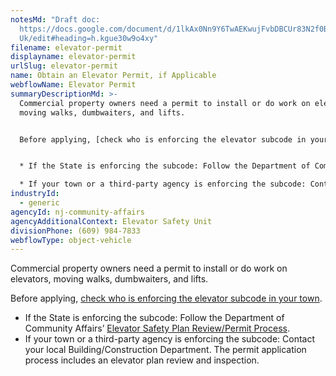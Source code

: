 ```yaml
---
notesMd: "Draft doc:
  https://docs.google.com/document/d/1lkAx0Nn9Y6TwAEKwujFvbDBCUr83N2f0Bl0gDuWgr\
  Uk/edit#heading=h.kgue30w9o4xy"
filename: elevator-permit
displayname: elevator-permit
urlSlug: elevator-permit
name: Obtain an Elevator Permit, if Applicable
webflowName: Elevator Permit
summaryDescriptionMd: >-
  Commercial property owners need a permit to install or do work on elevators,
  moving walks, dumbwaiters, and lifts. 


  Before applying, [check who is enforcing the elevator subcode in your town](https://www.nj.gov/dca/codes/publications/pdf_elevator/elvr_sub_jur.pdf). 


  * If the State is enforcing the subcode: Follow the Department of Community Affairs’ [Elevator Safety Plan Review/Permit Process](https://www.nj.gov/dca/codes/publications/pdf_elevator/elvr_safe_pr_perm_pro.pdf). 

  * If your town or a third-party agency is enforcing the subcode: Contact your local Building/Construction Department. The permit application process includes an elevator plan review and inspection.
industryId:
  - generic
agencyId: nj-community-affairs
agencyAdditionalContext: Elevator Safety Unit
divisionPhone: (609) 984-7833
webflowType: object-vehicle
---
```

Commercial property owners need a permit to install or do work on elevators, moving walks, dumbwaiters, and lifts. 

Before applying, [check who is enforcing the elevator subcode in your town](https://www.nj.gov/dca/codes/publications/pdf_elevator/elvr_sub_jur.pdf). 

* If the State is enforcing the subcode: Follow the Department of Community Affairs’ [Elevator Safety Plan Review/Permit Process](https://www.nj.gov/dca/codes/publications/pdf_elevator/elvr_safe_pr_perm_pro.pdf). 
* If your town or a third-party agency is enforcing the subcode: Contact your local Building/Construction Department. The permit application process includes an elevator plan review and inspection.